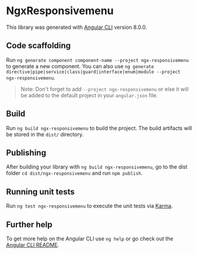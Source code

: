 # NgxResponsivemenu

This library was generated with [Angular CLI](https://github.com/angular/angular-cli) version 8.0.0.

## Code scaffolding

Run `ng generate component component-name --project ngx-responsivemenu` to generate a new component. You can also use `ng generate directive|pipe|service|class|guard|interface|enum|module --project ngx-responsivemenu`.
> Note: Don't forget to add `--project ngx-responsivemenu` or else it will be added to the default project in your `angular.json` file. 

## Build

Run `ng build ngx-responsivemenu` to build the project. The build artifacts will be stored in the `dist/` directory.

## Publishing

After building your library with `ng build ngx-responsivemenu`, go to the dist folder `cd dist/ngx-responsivemenu` and run `npm publish`.

## Running unit tests

Run `ng test ngx-responsivemenu` to execute the unit tests via [Karma](https://karma-runner.github.io).

## Further help

To get more help on the Angular CLI use `ng help` or go check out the [Angular CLI README](https://github.com/angular/angular-cli/blob/master/README.md).
